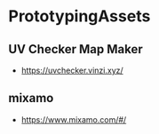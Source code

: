 # PrototypingAssets
## UV Checker Map Maker
- https://uvchecker.vinzi.xyz/
## mixamo
- https://www.mixamo.com/#/
